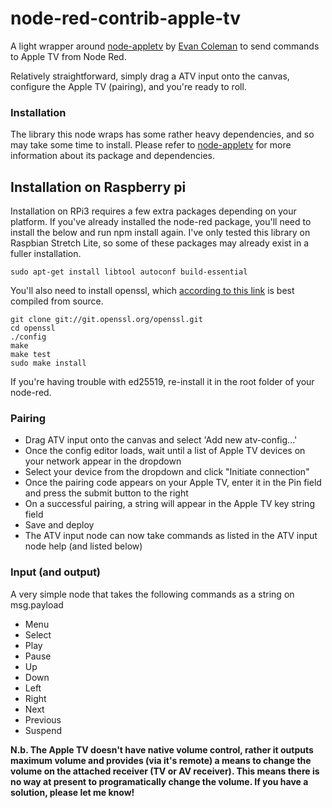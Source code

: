 
# node-red-contrib-apple-tv

A light wrapper around [node-appletv](https://github.com/edc1591/node-appletv) by [Evan Coleman](https://github.com/edc1591) to send commands to Apple TV from Node Red.

Relatively straightforward, simply drag a ATV input onto the canvas, configure the Apple TV (pairing), and you're ready to roll.

### Installation
The library this node wraps has some rather heavy dependencies, and so may take some time to install. Please refer to [node-appletv](https://github.com/edc1591/node-appletv) for more information about its package and dependencies.

## Installation on Raspberry pi
Installation on RPi3 requires a few extra packages depending on your platform. If you've already installed the node-red package, you'll need to install the below and run npm install again.
I've only tested this library on Raspbian Stretch Lite, so some of these packages may already exist in a fuller installation.

```
sudo apt-get install libtool autoconf build-essential
```

You'll also need to install openssl, which [according to this link](https://raspberrypi.stackexchange.com/questions/66782/how-to-install-openssl-1-0-2-on-raspberry-pi3?rq=1) is best compiled from source.
```
git clone git://git.openssl.org/openssl.git
cd openssl
./config
make
make test
sudo make install
```

If you're having trouble with ed25519, re-install it in the root folder of your node-red.

### Pairing
-   Drag ATV input onto the canvas and select 'Add new atv-config...'
-   Once the config editor loads, wait until a list of Apple TV devices on your network appear in the dropdown
-   Select your device from the dropdown and click "Initiate connection"
-   Once the pairing code appears on your Apple TV, enter it in the Pin field and press the submit button to the right
-   On a successful pairing, a string will appear in the Apple TV key string field
-   Save and deploy
-   The ATV input node can now take commands as listed in the ATV input node help (and listed below)

### Input (and output)
A very simple node that takes the following commands as a string on msg.payload
-   Menu
-   Select
-   Play
-   Pause
-   Up
-   Down
-   Left
-   Right
-   Next
-   Previous
-   Suspend

**N.b. The Apple TV doesn't have native volume control, rather it outputs maximum volume and provides (via it's remote) a means to change the volume on the attached receiver (TV or AV receiver). This means there is no way at present to programatically change the volume. If you have a solution, please let me know!**
